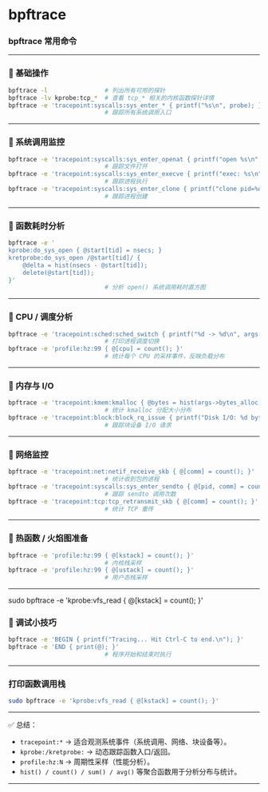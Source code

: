 # bpftrace

### bpftrace 常用命令

---

### 📌 基础操作

```bash
bpftrace -l                # 列出所有可用的探针
bpftrace -lv kprobe:tcp_*  # 查看 tcp_* 相关的内核函数探针详情
bpftrace -e 'tracepoint:syscalls:sys_enter_* { printf("%s\n", probe); }'
                           # 跟踪所有系统调用入口
```

---

### 📌 系统调用监控

```bash
bpftrace -e 'tracepoint:syscalls:sys_enter_openat { printf("open %s\n", str(args->filename)); }'
                           # 跟踪文件打开
bpftrace -e 'tracepoint:syscalls:sys_enter_execve { printf("exec: %s\n", str(args->filename)); }'
                           # 跟踪进程执行
bpftrace -e 'tracepoint:syscalls:sys_enter_clone { printf("clone pid=%d\n", pid); }'
                           # 跟踪进程创建
```

---

### 📌 函数耗时分析

```bash
bpftrace -e '
kprobe:do_sys_open { @start[tid] = nsecs; }
kretprobe:do_sys_open /@start[tid]/ {
    @delta = hist(nsecs - @start[tid]);
    delete(@start[tid]);
}'
                           # 分析 open() 系统调用耗时直方图
```

---

### 📌 CPU / 调度分析

```bash
bpftrace -e 'tracepoint:sched:sched_switch { printf("%d -> %d\n", args->prev_pid, args->next_pid); }'
                           # 打印进程调度切换
bpftrace -e 'profile:hz:99 { @[cpu] = count(); }'
                           # 统计每个 CPU 的采样事件，反映负载分布
```

---

### 📌 内存与 I/O

```bash
bpftrace -e 'tracepoint:kmem:kmalloc { @bytes = hist(args->bytes_alloc); }'
                           # 统计 kmalloc 分配大小分布
bpftrace -e 'tracepoint:block:block_rq_issue { printf("Disk I/O: %d bytes\n", args->bytes); }'
                           # 跟踪块设备 I/O 请求
```

---

### 📌 网络监控

```bash
bpftrace -e 'tracepoint:net:netif_receive_skb { @[comm] = count(); }'
                           # 统计收到包的进程
bpftrace -e 'tracepoint:syscalls:sys_enter_sendto { @[pid, comm] = count(); }'
                           # 跟踪 sendto 调用次数
bpftrace -e 'tracepoint:tcp:tcp_retransmit_skb { @[comm] = count(); }'
                           # 统计 TCP 重传
```

---

### 📌 热函数 / 火焰图准备

```bash
bpftrace -e 'profile:hz:99 { @[kstack] = count(); }'
                           # 内核栈采样
bpftrace -e 'profile:hz:99 { @[ustack] = count(); }'
                           # 用户态栈采样
```

---
sudo bpftrace -e 'kprobe:vfs_read { @[kstack] = count(); }'

### 📌 调试小技巧

```bash
bpftrace -e 'BEGIN { printf("Tracing... Hit Ctrl-C to end.\n"); }'
bpftrace -e 'END { print(@); }'
                           # 程序开始和结束时执行
```

---

### 打印函数调用栈

```bash
sudo bpftrace -e 'kprobe:vfs_read { @[kstack] = count(); }'
```

---

✅ 总结：

* `tracepoint:*` → 适合观测系统事件（系统调用、网络、块设备等）。
* `kprobe:/kretprobe:` → 动态跟踪函数入口/返回。
* `profile:hz:N` → 周期性采样（性能分析）。
* `hist() / count() / sum() / avg()` 等聚合函数用于分析分布与统计。

---
